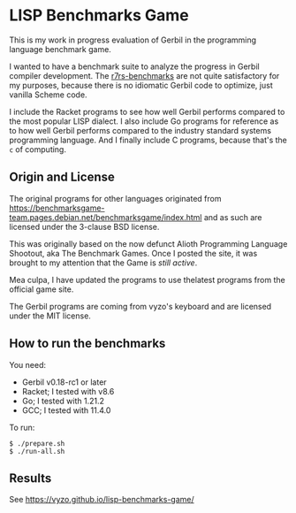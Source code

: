 # LISP Benchmarks Game
This is my work in progress evaluation of Gerbil in the programming
language benchmark game.

I wanted to have a benchmark suite to analyze the progress in Gerbil
compiler development. The
[r7rs-benchmarks](https://vyzo.github.io/r7rs-benchmarks/) are not
quite satisfactory for my purposes, because there is no idiomatic
Gerbil code to optimize, just vanilla Scheme code.

I include the Racket programs to see how well Gerbil performs compared
to the most popular LISP dialect. I also include Go programs for
reference as to how well Gerbil performs compared to the industry
standard systems programming language. And I finally include C
programs, because that's the `c` of computing.

## Origin and License

The original programs for other languages originated from
https://benchmarksgame-team.pages.debian.net/benchmarksgame/index.html
and as such are licensed under the 3-clause BSD license.

This was originally based on the now defunct Alioth Programming Language Shootout,
aka The Benchmark Games.  Once I posted the site, it was brought to my attention
that the Game is _still active_.

Mea culpa, I have updated the programs to use thelatest programs from the official game site.

The Gerbil programs are coming from vyzo's keyboard and are licensed
under the MIT license.

## How to run the benchmarks
You need:
- Gerbil v0.18-rc1 or later
- Racket; I tested with v8.6
- Go; I tested with 1.21.2
- GCC; I tested with 11.4.0

To run:
```shell
$ ./prepare.sh
$ ./run-all.sh
```

## Results

See https://vyzo.github.io/lisp-benchmarks-game/
